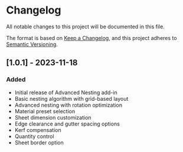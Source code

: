 # Changelog

All notable changes to this project will be documented in this file.

The format is based on [Keep a Changelog](https://keepachangelog.com/en/1.0.0/),
and this project adheres to [Semantic Versioning](https://semver.org/spec/v2.0.0.html).

## [1.0.1] - 2023-11-18

### Added
- Initial release of Advanced Nesting add-in
- Basic nesting algorithm with grid-based layout
- Advanced nesting with rotation optimization
- Material preset selection
- Sheet dimension customization
- Edge clearance and gutter spacing options
- Kerf compensation
- Quantity control
- Sheet border option
